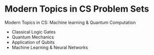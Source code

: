 # Modern Topics in CS Problem Sets
Modern Topics in CS: Machine learning & Quantum Computation
- Classical Logic Gates
- Quantum Mechanics
- Application of Qubits
- Machine Learning & Neural Networks

